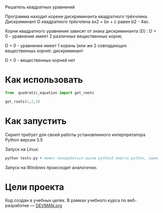 Решатель квадратных уравнений

Программа находит корени дискриминанта квадратного трёхчлена.
Дискриминант D квадратного трёхчлена ax2 + bx + c   равен b2 - 4ac.

Корни квадратного уравнения зависят от знака дискриминанта (D) :
  D > 0 - уравнение имеет 2 различных вещественных корня;

  D = 0 - уравнение имеет 1 корень (или же 2 совпадающих вещественных корня):
дискриминант

  D < 0 - вещественных корней нет

# Как использовать

```python
from  quadratic_equation import get_roots

get_roots(1,2,3)
```

# Как запустить

Скрипт требует для своей работы установленного интерпретатора Python версии 3.5

Запуск на Linux:

```bash
python tests.py # может понадобиться вызов python3 вместо python, зависит от настроек операционной системы
```

Запуск на Windows происходит аналогично.

# Цели проекта

Код создан в учебных целях. В рамках учебного курса по веб-разработке ― [DEVMAN.org](https://devman.org)
